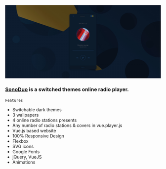 <img src="preview/pic.jpg">

### [SonoDuo](https://sonoduo.vercel.app/) is a switched themes online radio player. ###

```
Features
```

- Switchable dark themes
- 3 wallpapers
- 4 online radio stations presents
- Any number of radio stations & covers in vue.player.js
- Vue.js based website
- 100% Responsive Design
- Flexbox
- SVG icons 
- Google Fonts
- jQuery, VueJS
- Animations
